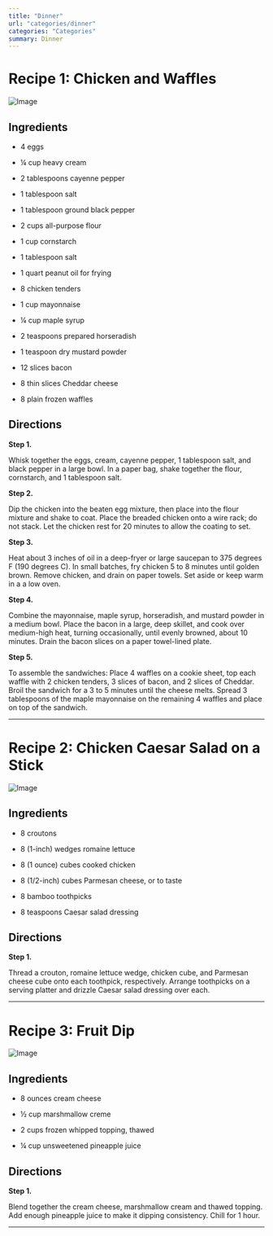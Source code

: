 ```yaml
---
title: "Dinner"
url: "categories/dinner"
categories: "Categories"
summary: Dinner
---
```


# Recipe 1: Chicken and Waffles

![Image](/Img/C&W.jpg)

## Ingredients

- 4 eggs

- ¼ cup heavy cream

- 2 tablespoons cayenne pepper

- 1 tablespoon salt

- 1 tablespoon ground black pepper

- 2 cups all-purpose flour

- 1 cup cornstarch

- 1 tablespoon salt

- 1 quart peanut oil for frying

- 8 chicken tenders

- 1 cup mayonnaise

- ¼ cup maple syrup

- 2 teaspoons prepared horseradish

- 1 teaspoon dry mustard powder

- 12 slices bacon

- 8 thin slices Cheddar cheese

- 8 plain frozen waffles

## Directions

**Step 1.**

Whisk together the eggs, cream, cayenne pepper, 1 tablespoon salt, and black pepper in a large bowl. In a paper bag, shake together the flour, cornstarch, and 1 tablespoon salt.

**Step 2.**

Dip the chicken into the beaten egg mixture, then place into the flour mixture and shake to coat. Place the breaded chicken onto a wire rack; do not stack. Let the chicken rest for 20 minutes to allow the coating to set.

**Step 3.**

Heat about 3 inches of oil in a deep-fryer or large saucepan to 375 degrees F (190 degrees C). In small batches, fry chicken 5 to 8 minutes until golden brown. Remove chicken, and drain on paper towels. Set aside or keep warm in a a low oven.

**Step 4.**

Combine the mayonnaise, maple syrup, horseradish, and mustard powder in a medium bowl. Place the bacon in a large, deep skillet, and cook over medium-high heat, turning occasionally, until evenly browned, about 10 minutes. Drain the bacon slices on a paper towel-lined plate.

**Step 5.**

To assemble the sandwiches: Place 4 waffles on a cookie sheet, top each waffle with 2 chicken tenders, 3 slices of bacon, and 2 slices of Cheddar. Broil the sandwich for a 3 to 5 minutes until the cheese melts. Spread 3 tablespoons of the maple mayonnaise on the remaining 4 waffles and place on top of the sandwich.
____________________________________________________________________

# Recipe 2: Chicken Caesar Salad on a Stick

![Image](/Img/Salad-Stick.jpg)

## Ingredients

- 8 croutons

- 8 (1-inch) wedges romaine lettuce

- 8 (1 ounce) cubes cooked chicken

- 8 (1/2-inch) cubes Parmesan cheese, or to taste

- 8 bamboo toothpicks

- 8 teaspoons Caesar salad dressing

## Directions

**Step 1.**

Thread a crouton, romaine lettuce wedge, chicken cube, and Parmesan cheese cube onto each toothpick, respectively. Arrange toothpicks on a serving platter and drizzle Caesar salad dressing over each.
_____________________________________

# Recipe 3: Fruit Dip

![Image](/Img/FruitDip.jpg) 

## Ingredients

- 8 ounces cream cheese

- ½ cup marshmallow creme

- 2 cups frozen whipped topping, thawed

- ¼ cup unsweetened pineapple juice

## Directions

**Step 1.**

Blend together the cream cheese, marshmallow cream and thawed topping. Add enough pineapple juice to make it dipping consistency. Chill for 1 hour.
_____________________________________